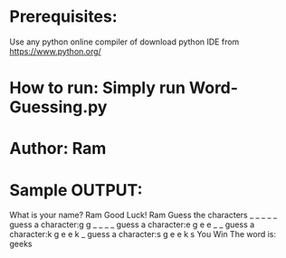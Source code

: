 # Prerequisites:

Use any python online compiler of download python IDE from https://www.python.org/

# How to run: Simply run Word-Guessing.py

# Author: Ram

# Sample OUTPUT:

What is your name? Ram
Good Luck! Ram
Guess the characters
\_
\_
\_
\_
_
guess a character:g
g
_
\_
\_
_
guess a character:e
g
e
e
_
_
guess a character:k
g
e
e
k
_
guess a character:s
g
e
e
k
s
You Win
The word is: geeks
